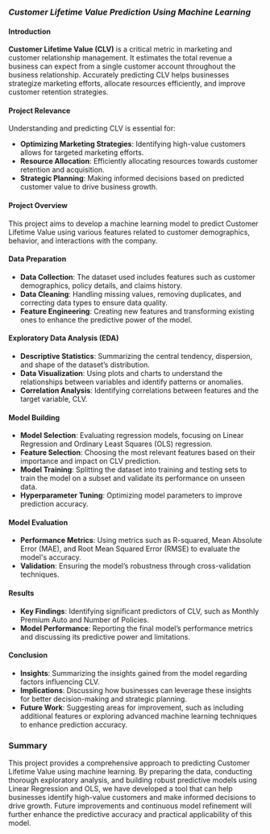 ### *Customer Lifetime Value Prediction Using Machine Learning*

#### **Introduction**

**Customer Lifetime Value (CLV)** is a critical metric in marketing and customer relationship management. It estimates the total revenue a business can expect from a single customer account throughout the business relationship. Accurately predicting CLV helps businesses strategize marketing efforts, allocate resources efficiently, and improve customer retention strategies.

#### Project Relevance

Understanding and predicting CLV is essential for:
- **Optimizing Marketing Strategies**: Identifying high-value customers allows for targeted marketing efforts.
- **Resource Allocation**: Efficiently allocating resources towards customer retention and acquisition.
- **Strategic Planning**: Making informed decisions based on predicted customer value to drive business growth.

#### Project Overview

This project aims to develop a machine learning model to predict Customer Lifetime Value using various features related to customer demographics, behavior, and interactions with the company.

#### Data Preparation

- **Data Collection**: The dataset used includes features such as customer demographics, policy details, and claims history.
- **Data Cleaning**: Handling missing values, removing duplicates, and correcting data types to ensure data quality.
- **Feature Engineering**: Creating new features and transforming existing ones to enhance the predictive power of the model.

#### Exploratory Data Analysis (EDA)

- **Descriptive Statistics**: Summarizing the central tendency, dispersion, and shape of the dataset’s distribution.
- **Data Visualization**: Using plots and charts to understand the relationships between variables and identify patterns or anomalies.
- **Correlation Analysis**: Identifying correlations between features and the target variable, CLV.

#### Model Building

- **Model Selection**: Evaluating regression models, focusing on Linear Regression and Ordinary Least Squares (OLS) regression.
- **Feature Selection**: Choosing the most relevant features based on their importance and impact on CLV prediction.
- **Model Training**: Splitting the dataset into training and testing sets to train the model on a subset and validate its performance on unseen data.
- **Hyperparameter Tuning**: Optimizing model parameters to improve prediction accuracy.

#### Model Evaluation

- **Performance Metrics**: Using metrics such as R-squared, Mean Absolute Error (MAE), and Root Mean Squared Error (RMSE) to evaluate the model's accuracy.
- **Validation**: Ensuring the model’s robustness through cross-validation techniques.

#### Results

- **Key Findings**: Identifying significant predictors of CLV, such as Monthly Premium Auto and Number of Policies.
- **Model Performance**: Reporting the final model’s performance metrics and discussing its predictive power and limitations.

#### Conclusion

- **Insights**: Summarizing the insights gained from the model regarding factors influencing CLV.
- **Implications**: Discussing how businesses can leverage these insights for better decision-making and strategic planning.
- **Future Work**: Suggesting areas for improvement, such as including additional features or exploring advanced machine learning techniques to enhance prediction accuracy.

### Summary

This project provides a comprehensive approach to predicting Customer Lifetime Value using machine learning. By preparing the data, conducting thorough exploratory analysis, and building robust predictive models using Linear Regression and OLS, we have developed a tool that can help businesses identify high-value customers and make informed decisions to drive growth. Future improvements and continuous model refinement will further enhance the predictive accuracy and practical applicability of this model.
